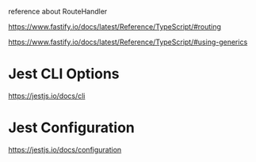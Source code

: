 reference about RouteHandler

https://www.fastify.io/docs/latest/Reference/TypeScript/#routing

https://www.fastify.io/docs/latest/Reference/TypeScript/#using-generics

# Jest CLI Options

https://jestjs.io/docs/cli

# Jest Configuration

https://jestjs.io/docs/configuration
